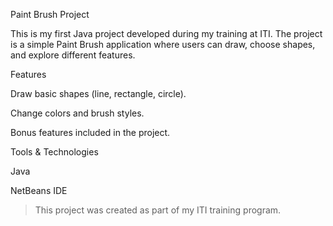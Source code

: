 

Paint Brush Project 

This is my first Java project developed during my training at ITI.
The project is a simple Paint Brush application where users can draw, choose shapes, and explore different features.

Features 

Draw basic shapes (line, rectangle, circle).

Change colors and brush styles.

Bonus features included in the project.


Tools & Technologies 

Java

NetBeans IDE


> This project was created as part of my ITI training program.
